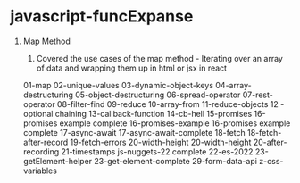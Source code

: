 # javascript-funcExpanse

1. Map Method

   1. Covered the use cases of the map method - Iterating over an array of data and wrapping them up in html or jsx in react

   01-map
   02-unique-values
   03-dynamic-object-keys
   04-array-destructuring
   05-object-destructuring
   06-spread-operator
   07-rest-operator
   08-filter-find
   09-reduce
   10-array-from
   11-reduce-objects
   12 -optional chaining
   13-callback-function
   14-cb-hell
   15-promises
   16-promises example complete
   16-promises-example
   16-promises example complete
   17-async-await
   17-async-await-complete
   18-fetch
   18-fetch-after-record
   19-fetch-errors
   20-width-height
   20-width-height
   20-after-recording
   21-timestamps
   js-nuggets-22 complete
   22-es-2022
   23-getElement-helper
   23-get-element-complete
   29-form-data-api
   z-css-variables
